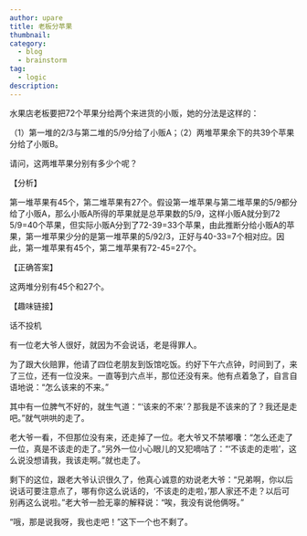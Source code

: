 ```yaml
---
author: upare
title: 老板分苹果
thumbnail:
category:
  - blog
  - brainstorm
tag:
  - logic
description: 
---
```

水果店老板要把72个苹果分给两个来进货的小贩，她的分法是这样的：

（1）第一堆的2/3与第二堆的5/9分给了小贩A；（2）两堆苹果余下的共39个苹果分给了小贩B。

请问，这两堆苹果分别有多少个呢？

【分析】

第一堆苹果有45个，第二堆苹果有27个。假设第一堆苹果与第二堆苹果的5/9都分给了小贩A，那么小贩A所得的苹果就是总苹果数的5/9，这样小贩A就分到72 5/9=40个苹果，但实际小贩A分到了72-39=33个苹果，由此推断分给小贩A的苹果，第一堆苹果少分的是第一堆苹果的5/92/3，正好与40-33=7个相对应。因此，第一堆苹果有45个，第二堆苹果有72-45=27个。

【正确答案】

这两堆分别有45个和27个。

【趣味链接】

话不投机

有一位老大爷人很好，就因为不会说话，老是得罪人。

为了跟大伙赔罪，他请了四位老朋友到饭馆吃饭。约好下午六点钟，时间到了，来了三位，还有一位没来。一直等到六点半，那位还没有来。他有点着急了，自言自语地说：“怎么该来的不来。”

其中有一位脾气不好的，就生气道：“‘该来的不来’？那我是不该来的了？我还是走吧。”就气哄哄的走了。

老大爷一看，不但那位没有来，还走掉了一位。老大爷又不禁嘟囔：“怎么还走了一位，真是不该走的走了。”另外一位小心眼儿的又犯嘀咕了：“‘不该走的走啦’，这么说没想请我，我该走啊。”就也走了。

剩下的这位，跟老大爷认识很久了，他真心诚意的劝说老大爷：“兄弟啊，你以后说话可要注意点了，哪有你这么说话的，‘不该走的走啦，’那人家还不走？以后可别再这么说啦。”老大爷一脸无辜的解释说：“唉，我没有说他俩呀。”

“哦，那是说我呀，我也走吧！”这下一个也不剩了。